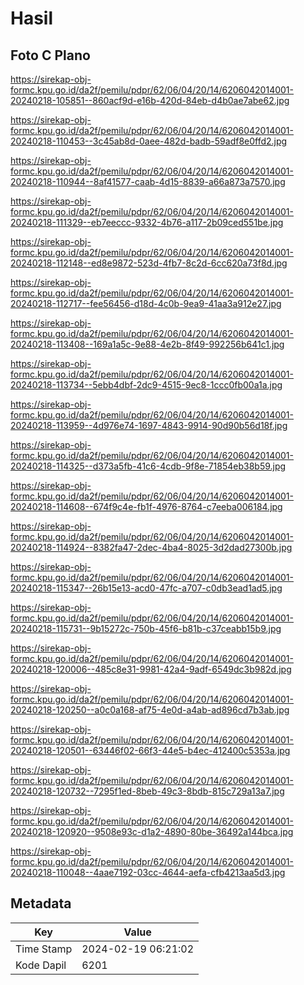 # Hasil

## Foto C Plano

https://sirekap-obj-formc.kpu.go.id/da2f/pemilu/pdpr/62/06/04/20/14/6206042014001-20240218-105851--860acf9d-e16b-420d-84eb-d4b0ae7abe62.jpg

https://sirekap-obj-formc.kpu.go.id/da2f/pemilu/pdpr/62/06/04/20/14/6206042014001-20240218-110453--3c45ab8d-0aee-482d-badb-59adf8e0ffd2.jpg

https://sirekap-obj-formc.kpu.go.id/da2f/pemilu/pdpr/62/06/04/20/14/6206042014001-20240218-110944--8af41577-caab-4d15-8839-a66a873a7570.jpg

https://sirekap-obj-formc.kpu.go.id/da2f/pemilu/pdpr/62/06/04/20/14/6206042014001-20240218-111329--eb7eeccc-9332-4b76-a117-2b09ced551be.jpg

https://sirekap-obj-formc.kpu.go.id/da2f/pemilu/pdpr/62/06/04/20/14/6206042014001-20240218-112148--ed8e9872-523d-4fb7-8c2d-6cc620a73f8d.jpg

https://sirekap-obj-formc.kpu.go.id/da2f/pemilu/pdpr/62/06/04/20/14/6206042014001-20240218-112717--fee56456-d18d-4c0b-9ea9-41aa3a912e27.jpg

https://sirekap-obj-formc.kpu.go.id/da2f/pemilu/pdpr/62/06/04/20/14/6206042014001-20240218-113408--169a1a5c-9e88-4e2b-8f49-992256b641c1.jpg

https://sirekap-obj-formc.kpu.go.id/da2f/pemilu/pdpr/62/06/04/20/14/6206042014001-20240218-113734--5ebb4dbf-2dc9-4515-9ec8-1ccc0fb00a1a.jpg

https://sirekap-obj-formc.kpu.go.id/da2f/pemilu/pdpr/62/06/04/20/14/6206042014001-20240218-113959--4d976e74-1697-4843-9914-90d90b56d18f.jpg

https://sirekap-obj-formc.kpu.go.id/da2f/pemilu/pdpr/62/06/04/20/14/6206042014001-20240218-114325--d373a5fb-41c6-4cdb-9f8e-71854eb38b59.jpg

https://sirekap-obj-formc.kpu.go.id/da2f/pemilu/pdpr/62/06/04/20/14/6206042014001-20240218-114608--674f9c4e-fb1f-4976-8764-c7eeba006184.jpg

https://sirekap-obj-formc.kpu.go.id/da2f/pemilu/pdpr/62/06/04/20/14/6206042014001-20240218-114924--8382fa47-2dec-4ba4-8025-3d2dad27300b.jpg

https://sirekap-obj-formc.kpu.go.id/da2f/pemilu/pdpr/62/06/04/20/14/6206042014001-20240218-115347--26b15e13-acd0-47fc-a707-c0db3ead1ad5.jpg

https://sirekap-obj-formc.kpu.go.id/da2f/pemilu/pdpr/62/06/04/20/14/6206042014001-20240218-115731--9b15272c-750b-45f6-b81b-c37ceabb15b9.jpg

https://sirekap-obj-formc.kpu.go.id/da2f/pemilu/pdpr/62/06/04/20/14/6206042014001-20240218-120006--485c8e31-9981-42a4-9adf-6549dc3b982d.jpg

https://sirekap-obj-formc.kpu.go.id/da2f/pemilu/pdpr/62/06/04/20/14/6206042014001-20240218-120250--a0c0a168-af75-4e0d-a4ab-ad896cd7b3ab.jpg

https://sirekap-obj-formc.kpu.go.id/da2f/pemilu/pdpr/62/06/04/20/14/6206042014001-20240218-120501--63446f02-66f3-44e5-b4ec-412400c5353a.jpg

https://sirekap-obj-formc.kpu.go.id/da2f/pemilu/pdpr/62/06/04/20/14/6206042014001-20240218-120732--7295f1ed-8beb-49c3-8bdb-815c729a13a7.jpg

https://sirekap-obj-formc.kpu.go.id/da2f/pemilu/pdpr/62/06/04/20/14/6206042014001-20240218-120920--9508e93c-d1a2-4890-80be-36492a144bca.jpg

https://sirekap-obj-formc.kpu.go.id/da2f/pemilu/pdpr/62/06/04/20/14/6206042014001-20240218-110048--4aae7192-03cc-4644-aefa-cfb4213aa5d3.jpg


## Metadata

| Key        | Value               |
| ---------- | ------------------- |
| Time Stamp | 2024-02-19 06:21:02 |
| Kode Dapil | 6201                |



